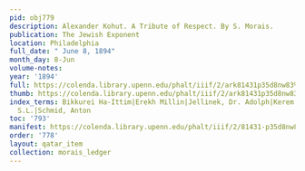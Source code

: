 ```yaml
---
pid: obj779
description: Alexander Kohut. A Tribute of Respect. By S. Morais.
publication: The Jewish Exponent
location: Philadelphia
full_date: " June 8, 1894"
month_day: 8-Jun
volume-notes:
year: '1894'
full: https://colenda.library.upenn.edu/phalt/iiif/2/ark81431p35d8nw83%2FSHA256E-s7830489--c77911ea31ba16a72b733fd9b208ff86d3fcf2183ece903a1542466d643222d8.jpeg/full/3500,/0/default.jpg
thumb: https://colenda.library.upenn.edu/phalt/iiif/2/ark81431p35d8nw83%2FSHA256E-s7830489--c77911ea31ba16a72b733fd9b208ff86d3fcf2183ece903a1542466d643222d8.jpeg/full/!200,200/0/default.jpg
index_terms: Bikkurei Ha-Ittim|Erekh Millin|Jellinek, Dr. Adolph|Kerem Chemed|Rapoport,
  S.L.|Schmid, Anton
toc: '793'
manifest: https://colenda.library.upenn.edu/phalt/iiif/2/81431-p35d8nw83/manifest
order: '778'
layout: qatar_item
collection: morais_ledger
---
```

